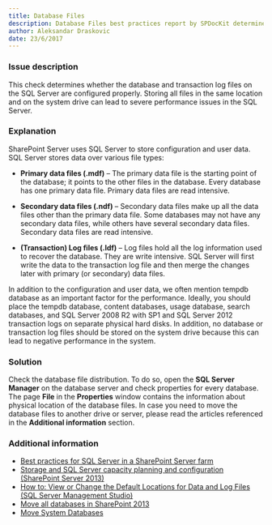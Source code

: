 ```yaml
---
title: Database Files
description: Database Files best practices report by SPDocKit determines whether the database and transaction log files on the SQL Server are configured properly.
author: Aleksandar Draskovic 
date: 23/6/2017
---
```

### Issue description
This check determines whether the database and transaction log files on the SQL Server are configured properly. Storing all files in the same location and on the system drive can lead to severe performance issues in the SQL Server.
### Explanation
SharePoint Server uses SQL Server to store configuration and user data. SQL Server stores data over various file types:

* **Primary data files (.mdf)** – The primary data file is the starting point of the database; it points to the other files in the database. Every database has one primary data file. Primary data files are read intensive.

* **Secondary data files (.ndf)** – Secondary data files make up all the data files other than the primary data file. Some databases may not have any secondary data files, while others have several secondary data files. Secondary data files are read intensive.

* **(Transaction) Log files (.ldf)** – Log files hold all the log information used to recover the database. They are write intensive. SQL Server will first write the data to the transaction log file and then merge the changes later with primary (or secondary) data files.

In addition to the configuration and user data, we often mention tempdb database as an important factor for the performance. Ideally, you should place the tempdb database, content databases, usage database, search databases, and SQL Server 2008 R2 with SP1 and SQL Server 2012 transaction logs on separate physical hard disks. In addition, no database or transaction log files should be stored on the system drive because this can lead to negative performance in the system.
### Solution
Check the database file distribution. To do so, open the **SQL Server Manager** on the database server and check properties for every database. The page **File** in the **Properties** window contains the information about physical location of the database files. In case you need to move the database files to another drive or server, please read the articles referenced in the **Additional information** section.
### Additional information 
* [Best practices for SQL Server in a SharePoint Server farm](https://technet.microsoft.com/en-us/library/hh292622.aspx)
* [Storage and SQL Server capacity planning and configuration (SharePoint Server 2013)](https://technet.microsoft.com/en-us/library/a96075c6-d315-40a8-a739-49b91c61978f#Section6_5)
* <a href="https://technet.microsoft.com/en-us/library/dd206993(v=sql.105).aspx">How to: View or Change the Default Locations for Data and Log Files (SQL Server Management Studio)</a>
* [Move all databases in SharePoint 2013](https://technet.microsoft.com/en-us/library/cc512725.aspx)
* [Move System Databases](https://docs.microsoft.com/en-us/sql/relational-databases/databases/move-system-databases)